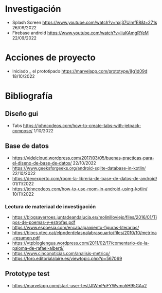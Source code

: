 # Investigación 

- Splash Screen https://www.youtube.com/watch?v=hxj37UimfE8&t=271s 26/09/2022
- Firebase android https://www.youtube.com/watch?v=IiuKAmgRYeM 22/09/2022

# Acciones de proyecto 

- Iniciado _ el prototipado https://marvelapp.com/prototype/8g1d09d 18/10/2022

# Bibliografía

## Diseño gui

 - Tabs https://johncodeos.com/how-to-create-tabs-with-jetpack-compose/ 1/10/2022

## Base de datos
 
- https://videlcloud.wordpress.com/2017/03/05/buenas-practicas-para-el-diseno-de-base-de-datos/ 22/10/2022
- https://www.geeksforgeeks.org/android-sqlite-database-in-kotlin/ 22/10/2022
- https://devexperto.com/room-la-libreria-de-base-de-datos-de-android/ 01/11/2022
- https://johncodeos.com/how-to-use-room-in-android-using-kotlin/ 10/11/2022

### Lectura de materiaal de investigación

- https://blogsaverroes.juntadeandalucia.es/molinilloviejo/files/2016/01/Tipos-de-poemas-y-estrofas.pdf
- https://www.espoesia.com/encabalgamiento-figuras-literarias/
- https://blocs.xtec.cat/elpoderdelaspalabrascuarto/files/2010/10/metrica-resumen.pdf
- https://vtpbloglengua.wordpress.com/2011/02/17/comentario-de-la-paloma-de-rafael-alberti/
- https://www.cinconoticias.com/analisis-metrico/
- https://foro.editorialalaire.es/viewtopic.php?p=567069
 ## Prototype test
- https://marvelapp.com/start-user-test/JIWmPpFYWvmo5H95GAu2
